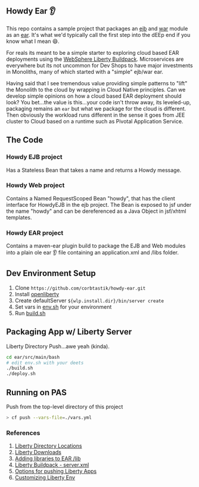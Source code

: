 ## Howdy Ear :ear:

This repo contains a sample project that packages an [ejb](https://en.wikipedia.org/wiki/Enterprise_JavaBeans) and [war](https://en.wikipedia.org/wiki/WAR_(file_format)) module as an [ear](https://en.wikipedia.org/wiki/EAR_(file_format)).  It's what we'd typically call the first step into the dEEp end if you know what I mean :smile:.

For reals its meant to be a simple starter to exploring cloud based EAR deployments using the [WebSphere Liberty Buildpack](https://github.com/cloudfoundry/ibm-websphere-liberty-buildpack).  Microservices are everywhere but its not uncommon for Dev Shops to have major investments in Monoliths, many of which started with a "simple" ejb/war ear.

Having said that I see tremendous value providing simple patterns to "lift" the Monolith to the cloud by wrapping in Cloud Native principles.  Can we develop simple opinions on how a cloud based EAR deployment should look?  You bet...the value is this...your code isn't throw away, its leveled-up, packaging remains an ``ear`` but what we package for the cloud is different.  Then obviously the workload runs different in the sense it goes from JEE cluster to Cloud based on a runtime such as Pivotal Application Service.

## The Code

### Howdy EJB project

Has a Stateless Bean that takes a name and returns a Howdy message.

### Howdy Web project

Contains a Named RequestScoped Bean "howdy", that has the client interface for HowdyEJB in the ejb project.  The Bean is exposed to jsf under the name "howdy" and can be dereferenced as a Java Object in jsf/xhtml templates.

### Howdy EAR project

Contains a maven-ear plugin build to package the EJB and Web modules into a plain ole ear :ear: file containing an application.xml and /libs folder.

## Dev Environment Setup

1. Clone ``https://github.com/corbtastik/howdy-ear.git``
1. Install [openliberty](https://openliberty.io/downloads/)
1. Create defaultServer ``${wlp.install.dir}/bin/server create``
1. Set vars in [env.sh](ear/src/main/bash/env.sh) for your environment
1. Run [build.sh](ear/src/main/bash/build.sh)

## Packaging App w/ Liberty Server

Liberty Directory Push...awe yeah (kinda).

```bash
cd ear/src/main/bash
# edit env.sh with your deets
./build.sh
./deploy.sh
```

## Running on PAS  

Push from the top-level directory of this project  

```bash
> cf push --vars-file=./vars.yml
```

### References

1. [Liberty Directory Locations](https://www.ibm.com/support/knowledgecenter/en/SSEQTP_liberty/com.ibm.websphere.wlp.doc/ae/rwlp_dirs.html)  
2. [Liberty Downloads](https://openliberty.io/downloads/)  
3. [Adding libraries to EAR /lib](https://www.ibm.com/support/knowledgecenter/en/SSHR6W/com.ibm.websphere.wdt.doc/topics/add_libs_to_ear_lib_dir.html)  
4. [Liberty Buildpack - server.xml](https://github.com/cloudfoundry/ibm-websphere-liberty-buildpack/blob/master/docs/server-xml-options.md)  
5. [Options for pushing Liberty Apps](https://console.bluemix.net/docs/runtimes/liberty/optionsForPushing.html#options_for_pushing)  
6. [Customizing Liberty Env](https://www.ibm.com/support/knowledgecenter/en/SSEQTP_liberty/com.ibm.websphere.wlp.doc/ae/twlp_admin_customvars.html)
